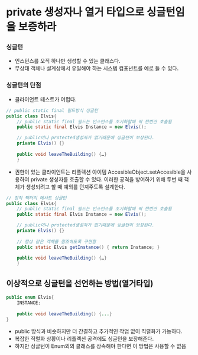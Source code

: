 # private  생성자나 열거 타입으로 싱글턴임을 보증하라
### 싱글턴
* 인스턴스를 오직 하나만 생성할 수 있는 클래스다.
* 무상태 객체나 설계상에서 유일해야 하는 시스템 컴포넌트를 예로 들 수 있다.

### 싱글턴의 단점
* 클라이언트 테스트가 어렵다. 

```java
// public static final 필드방식 싱글턴
public class Elvis{
	// public static final 필드는 인스턴스를 초기화할때 딱 한번만 호출됨
	public static final Elvis Instance = new Elvis();

	// public이나 protected생성자가 없기때문에 싱글턴이 보장된다.
	private Elvis() {}
	
	public void leaveTheBuilding() {…}
	}
```
* 권한이 있는 클라이언트는 리플렉션 아이템 AccesibleObject.setAccesible을 사용하여 private 생성자를 호출할 수 있다. 이러한 공격을 방어하기 위해 두번 째 객체가 생성되려고 할 때 예외를 던져주도록 설계한다.

```java
// 정적 팩터리 메서드 싱글턴
public class Elvis{
	// public static final 필드는 인스턴스를 초기화할때 딱 한번만 호출됨
	public static final Elvis Instance = new Elvis();

	// public이나 protected생성자가 없기때문에 싱글턴이 보장된다.
	private Elvis() {}
	
	// 항상 같은 객체를 참조하도록 구현함
	public static Elvis getInstance() { return Instance; }

	public void leaveTheBuilding() {…}
	}
```


## 이상적으로 싱글턴을 선언하는  방법(열거타입)
```java
public enum Elvis{
	INSTANCE;
	
	public void leaveTheBuilding() {...}
}
```

* public 방식과 비슷하지만 더 간결하고 추가적인 작업 없이 직렬화가 가능하다.
* 복잡한 직렬화 상황이나 리플렉션 공격에도 싱글턴을 보장해준다.
* 하지만 싱글턴이 Enum외의 클래스를 상속해야 한다면 이 방법은 사용할 수 없음

